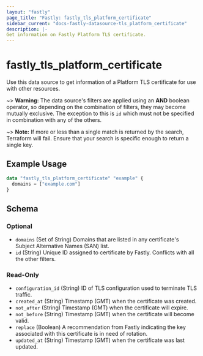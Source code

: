 ```yaml
---
layout: "fastly"
page_title: "Fastly: fastly_tls_platform_certificate"
sidebar_current: "docs-fastly-datasource-tls_platform_certificate"
description: |-
Get information on Fastly Platform TLS certificate.
---
```


# fastly_tls_platform_certificate

Use this data source to get information of a Platform TLS certificate for use with other resources.

~> **Warning:** The data source's filters are applied using an **AND** boolean operator, so depending on the combination
of filters, they may become mutually exclusive. The exception to this is `id` which must not be specified in combination
with any of the others.

~> **Note:** If more or less than a single match is returned by the search, Terraform will fail. Ensure that your search is specific enough to return a single key.

## Example Usage

```terraform
data "fastly_tls_platform_certificate" "example" {
  domains = ["example.com"]
}
```

<!-- schema generated by tfplugindocs -->
## Schema

### Optional

- `domains` (Set of String) Domains that are listed in any certificate's Subject Alternative Names (SAN) list.
- `id` (String) Unique ID assigned to certificate by Fastly. Conflicts with all the other filters.

### Read-Only

- `configuration_id` (String) ID of TLS configuration used to terminate TLS traffic.
- `created_at` (String) Timestamp (GMT) when the certificate was created.
- `not_after` (String) Timestamp (GMT) when the certificate will expire.
- `not_before` (String) Timestamp (GMT) when the certificate will become valid.
- `replace` (Boolean) A recommendation from Fastly indicating the key associated with this certificate is in need of rotation.
- `updated_at` (String) Timestamp (GMT) when the certificate was last updated.